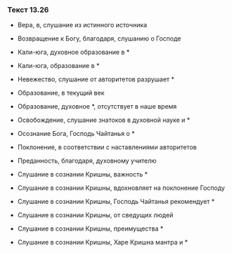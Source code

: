 ### Текст 13.26

- Вера, в, слушание из истинного источника

- Возвращение к Богу, благодаря, слушанию о Господе

- Кали-юга, духовное образование в *

- Кали-юга, образование в *

- Невежество, слушание от авторитетов разрушает *

- Образование, в текущий век

- Образование, духовное *, отсутствует в наше время

- Освобождение, слушание знатоков в духовной науке и *

- Осознание Бога, Господь Чайтанья о *

- Поклонение, в соответствии с наставлениями авторитетов

- Преданность, благодаря, духовному учителю

- Слушание в сознании Кришны, важность *

- Слушание в сознании Кришны, вдохновляет на поклонение Господу

- Слушание в сознании Кришны, Господь Чайтанья рекомендует *

- Слушание в сознании Кришны, от сведущих людей

- Слушание в сознании Кришны, преимущества *

- Слушание в сознании Кришны, Харе Кришна мантра и *
	
